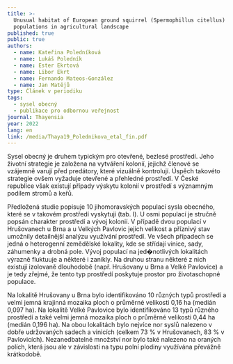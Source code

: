 ```yaml
---
title: >-
  Unusual habitat of European ground squirrel (Spermophillus citellus)
  populations in agricultural landscape
published: true
public: true
authors:
  - name: Kateřina Poledníková
  - name: Lukáš Poledník
  - name: Ester Ekrtová
  - name: Libor Ekrt
  - name: Fernando Mateos-González
  - name: Jan Matějů
type: Článek v periodiku
tags:
  - sysel obecný
  - publikace pro odbornou veřejnost
journal: Thayensia
year: 2022
lang: en
link: /media/Thaya19_Polednikova_etal_fin.pdf
---
```

Sysel obecný je druhem typickým pro otevřené, bezlesé prostředí. Jeho životní strategie je založena na vytváření kolonií, jejichž členové se vzájemně varují před predátory, které vizuálně kontrolují. Úspěch takovéto strategie ovšem vyžaduje otevřené a přehledné prostředí. V České republice však existují případy výskytu kolonií v prostředí s významným podílem stromů a keřů.

Předložená studie popisuje 10 jihomoravských populací sysla obecného, které se v takovém prostředí vyskytují (tab. I). U osmi populací je stručně popsán charakter prostředí a vývoj kolonií. V případě dvou populací v Hrušovanech u Brna a u Velkých Pavlovic jejich velikost a příznivý stav umožnily detailnější analýzu využívání prostředí. Ve všech případech se jedná o heterogenní zemědělské lokality, kde se střídají vinice, sady, záhumenky a drobná pole. Vývoj populací na jed�notlivých lokalitách výrazně fluktuuje a některé i zanikly. Na druhou stranu některé z nich existují izolovaně dlouhodobě (např. Hrušovany u Brna a Velké Pavlovice) a je tedy zřejmé, že tento typ prostředí poskytuje prostor pro životaschopné populace.

Na lokalitě Hrušovany u Brna bylo identifikováno 10 různých typů prostředí a velmi jemná krajinná mozaika ploch o průměrné velikosti 0,16 ha (medián 0,097 ha). Na lokalitě Velké Pavlovice bylo identifikováno 13 typů různého prostředí a také velmi jemná mozaika ploch o průměrné velikosti 0,44 ha (medián 0,196 ha). Na obou lokalitách bylo nejvíce nor syslů nalezeno v dobře udržovaných sadech a vinicích (celkem 73 % v Hrušovanech, 83 % v Pavlovicích). Nezanedbatelné množství nor bylo také nalezeno na oraných polích, která jsou ale v závislosti na typu polní plodiny využívána převážně krátkodobě.
